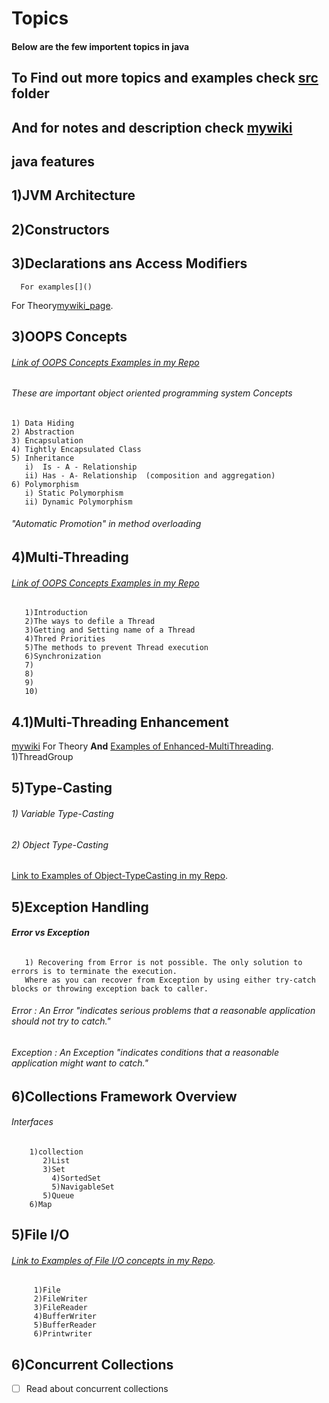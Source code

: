 # Topics
#### **Below are the few importent topics in java**
##  **To Find out more topics and examples check [src](https://github.com/kattakapilkumar/Java/tree/master/src) folder**
##  **And for notes and description check [mywiki](https://github.com/kattakapilkumar/Java/wiki)**
 ## java features
 ## 1)JVM Architecture
 ## 2)Constructors
 ## 3)Declarations ans Access Modifiers
      For examples[]()
   For Theory[mywiki_page](https://github.com/kattakapilkumar/Java/wiki/Declarations-and-Access-Modifiers).
 
 ## 3)OOPS Concepts
###### [Link of OOPS Concepts Examples in my Repo](https://github.com/kattakapilkumar/Java/tree/master/src/oops_concepts)
######    These are important object oriented programming system Concepts <br />
    1) Data Hiding
    2) Abstraction
    3) Encapsulation
    4) Tightly Encapsulated Class
    5) Inheritance
       i)  Is - A - Relationship
       ii) Has - A- Relationship  (composition and aggregation)
    6) Polymorphism
       i) Static Polymorphism
       ii) Dynamic Polymorphism
###### "Automatic Promotion" in method overloading 
  ## 4)Multi-Threading
  ###### [Link of OOPS Concepts Examples in my Repo](https://github.com/kattakapilkumar/Java/tree/master/src/oops_concepts)
       1)Introduction
       2)The ways to defile a Thread
       3)Getting and Setting name of a Thread
       4)Thred Priorities
       5)The methods to prevent Thread execution
       6)Synchronization
       7)
       8)
       9)
       10)
  ## 4.1)Multi-Threading Enhancement
[mywiki]() For Theory **And** [Examples of Enhanced-MultiThreading](https://github.com/kattakapilkumar/Java/tree/master/src/multi_threading/enhancement_multi_threading).         
    1)ThreadGroup
         
  ## 5)Type-Casting
######     1) Variable Type-Casting

######     2) Object Type-Casting
[Link to Examples of Object-TypeCasting in my Repo](https://github.com/kattakapilkumar/Java/tree/master/src/object_TypeCasting).

 ## 5)Exception Handling 
 ###### **Error vs Exception**
       1) Recovering from Error is not possible. The only solution to errors is to terminate the execution. 
       Where as you can recover from Exception by using either try-catch blocks or throwing exception back to caller.
######  Error : An Error "indicates serious problems that a reasonable application should not try to catch."
######  Exception : An Exception "indicates conditions that a reasonable application might want to catch."
           
 ## 6)Collections Framework Overview
 ###### Interfaces 
        1)collection
           2)List
           3)Set
             4)SortedSet
             5)NavigableSet
           5)Queue
        6)Map 
           
          
 ## 5)File I/O
 ###### [Link to Examples of File I/O concepts in my Repo]().
         1)File
         2)FileWriter
         3)FileReader
         4)BufferWriter
         5)BufferReader
         6)Printwriter
       
 ## 6)Concurrent Collections
- [ ] Read about concurrent collections

    
